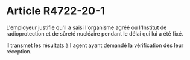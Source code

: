 # Article R4722-20-1

L'employeur justifie qu'il a saisi l'organisme agréé ou l'Institut de radioprotection et de sûreté nucléaire pendant le délai qui lui a été fixé.
  
   
Il transmet les résultats à l'agent ayant demandé la vérification dès leur réception.